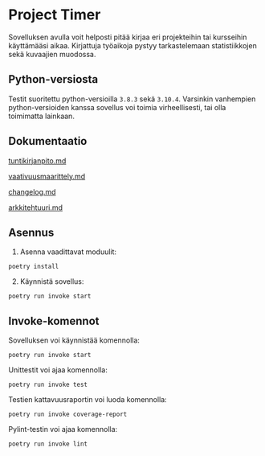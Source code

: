 # Project Timer

Sovelluksen avulla voit helposti pitää kirjaa eri projekteihin tai kursseihin käyttämääsi aikaa. Kirjattuja työaikoja pystyy tarkastelemaan statistiikkojen sekä kuvaajien muodossa.

## Python-versiosta

Testit suoritettu python-versioilla `3.8.3` sekä `3.10.4`. Varsinkin vanhempien python-versioiden kanssa sovellus voi toimia virheellisesti, tai olla toimimatta lainkaan.

## Dokumentaatio

[tuntikirjanpito.md](https://github.com/Capslock01/ot-harjoitustyo/blob/master/dokumentaatio/tuntikirjanpito.md)

[vaativuusmaarittely.md](https://github.com/Capslock01/ot-harjoitustyo/blob/master/dokumentaatio/vaatimusmaarittely.md)

[changelog.md](https://github.com/Capslock01/ot-harjoitustyo/blob/master/dokumentaatio/changelog.md)

[arkkitehtuuri.md](https://github.com/Capslock01/ot-harjoitustyo/blob/master/dokumentaatio/arkkitehtuuri.md)

## Asennus

1. Asenna vaadittavat moduulit:
```
poetry install
```
2. Käynnistä sovellus:
```
poetry run invoke start
```

## Invoke-komennot

Sovelluksen voi käynnistää komennolla:
```
poetry run invoke start
```

Unittestit voi ajaa komennolla:
```
poetry run invoke test
```

Testien kattavuusraportin voi luoda komennolla:
```
poetry run invoke coverage-report
```

Pylint-testin voi ajaa komennolla:
```
poetry run invoke lint
```